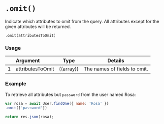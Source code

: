 # `.omit()`

Indicate which attributes to omit from the query. All attributes except for the
given attributes will be returned.

```usage
.omit(attributesToOmit)
```


### Usage

|   |     Argument      | Type      | Details    |
|---|:------------------|-----------|------------|
| 1 |  attributesToOmit | ((array)) | The names of fields to omit. |


### Example

To retrieve all attributes but `password` from the user named Rosa:

```javascript
var rosa = await User.findOne({ name: 'Rosa' })
.omit(['password'])

return res.json(rosa);
```

<docmeta name="displayName" value=".omit()">
<docmeta name="pageType" value="method">
